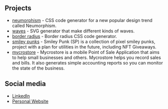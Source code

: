 ## Projects

- [neumorphism](https://neumorphism-test.vercel.app/) - CSS code generator for a new popular design trend called Neumorphism.
- [waves](https://wave-test.vercel.app/) - SVG generator that make different kinds of waves.
- [border radius](https://border-radius-test.vercel.app/) - Border radius CSS code generator.
- [smiley punks](https://smileypunk.vercel.app/) - Smiley Punk (SP) is a collection of pixel smiley punks, project with a plan for utilities in the future, including NFT Giveaways.
- [mycrostore](https://mycrostore.vercel.app/) - Mycrostore is a mobile Point of Sale Application that aims to help small businesses and others. Mycrostore helps you record sales and bills. It also generates simple accounting reports so you can monitor the state of the business.

## Social media

- [LinkedIn](https://www.linkedin.com/in/aaronaludo/)
- [Personal Website](https://aaronaludo.vercel.app/)

